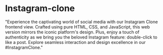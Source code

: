 # Instagram-clone

"Experience the captivating world of social media with our Instagram Clone frontend view. Crafted using pure HTML, CSS, and JavaScript, this web version mirrors the iconic platform's design. Plus, enjoy a touch of authenticity as we bring you the beloved Instagram feature: double-click to like a post. Explore seamless interaction and design excellence in our #InstagramClone."









